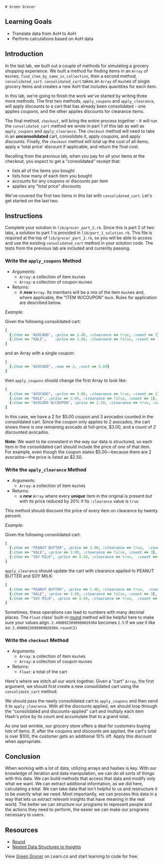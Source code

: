                                                                                                                   # Green Grocer

## Learning Goals

- Translate data from AoH to AoH
- Perform calculations based on AoH data

## Introduction

In the last lab, we built out a couple of methods for simulating a grocery
shopping experience. We built a method for finding items in an `Array` of
`Hash`es, `find_item_by_name_in_collection`, then a second method,
`consolidated_cart`. `consolidated_cart` takes an `Array` of `Hash`es of single
grocery items and creates a new AoH that includes quantities for each item.

In this lab, we're going to finish the work we've started by writing three more
methods. The first two methods, `apply_coupons` and `apply_clearance`, will
apply discounts to a cart that has already been consolidated - one applies
coupons, and the other applies discounts for clearance items.

The final method, `checkout`, will bring the entire process together - it will
run the `consolidated_cart` method we wrote in part 1 of this lab as well as
`apply_coupons` and `apply_clearance`. The `checkout` method will need to take
in an **unconsolidated** cart, consolidate it, apply coupons, and apply
discounts. Finally, the `checkout` method will total up the cost of all items,
apply a 'total price' discount if applicable, and return the final cost.

Recalling from the previous lab, when you pay for all your items at the
checkout, you expect to get a "consolidated" receipt that:

* lists all of the items you bought
* lists how many of each item you bought
* accounts for any coupons or discounts per item
* applies any "total price" discounts

We've covered the first two items in this list with `consolidated_cart`. Let's
get started on the last two.

## Instructions

Complete your solution in `lib/grocer_part_2.rb`. Since this is part 2 of two
labs, a solution to part 1 is provided in `lib/part_1_solution.rb`. This file is
required at the top of `lib/grocer_part_2.rb`, so you will be able to access and
use the existing `consolidated_cart` method in your solution code. The tests
from the previous lab are included and currently passing.

### Write the `apply_coupons` Method

* Arguments:
  * `Array`: a collection of item `Hash`es
  * `Array`: a collection of coupon `Hash`es
* Returns:
  * A ***new*** `Array`. Its members will be a mix of the item `Hash`es and,
    where applicable, the "ITEM W/COUPON" `Hash`. Rules for application are
    described below.

_Example:_

Given the following consolidated cart:

```ruby
[
  {:item => "AVOCADO", :price => 3.00, :clearance => true, :count => 3},
  {:item => "KALE",    :price => 3.00, :clearance => false, :count => 1}
]
```

and an Array with a single coupon:

```ruby
[
  {:item => "AVOCADO", :num => 2, :cost => 5.00}
]
```

then `apply_coupons` should change the first Array to look like:

```ruby
[
  {:item => "AVOCADO", :price => 3.00, :clearance => true, :count => 1},
  {:item => "KALE", :price => 3.00, :clearance => false, :count => 1},
  {:item => "AVOCADO W/COUPON", :price => 2.50, :clearance => true, :count => 2}
]
```

In this case, we have a 2 for $5.00 coupon and 3 avocados counted in the
consolidated cart. Since the coupon only applies to 2 avocados, the cart shows
there is one remaining avocado at full-price, $3.00, and a count of _2_
discounted avocados.

**Note:** We want to be consistent in the way our data is structured, so each
item in the consolidated cart should include the price of _one_ of that item.
For example, even though the coupon states $5.00—because there are 2
avocados—the price is listed as $2.50.

### Write the `apply_clearance` Method

* Arguments:
  * `Array`: a collection of item `Hash`es
* Returns:
  * a ***new*** `Array` where every ***unique*** item in the original is present
    *but* with its price reduced by 20% if its `:clearance` value is `true`

This method should discount the price of every item on clearance by twenty
percent.

_Example:_

Given the following consolidated cart:

```ruby
[
  {:item => "PEANUT BUTTER", :price => 3.00, :clearance => true,  :count => 2},
  {:item => "KALE", :price => 3.00, :clearance => false, :count => 3},
  {:item => "SOY MILK", :price => 4.50, :clearance => true,  :count => 1}
]
```

`apply_clearance` should update the cart with clearance applied to PEANUT BUTTER
and SOY MILK:

```ruby
[
  {:item => "PEANUT BUTTER", :price => 2.40, :clearance => true,  :count => 2},
  {:item => "KALE", :price => 3.00, :clearance => false, :count => 3},
  {:item => "SOY MILK", :price => 3.60, :clearance => true,  :count => 1}
]
```

Sometimes, these operations can lead to numbers with many decimal places. The
`Float` class' built-in [round][round] method will be helpful here to make sure
your values align. `2.4900923090909029304` becomes `2.5` if we use it like so:
`2.4900923090909029304.round(2)`

### Write the `checkout` Method

* Arguments:
  * `Array`: a collection of item `Hash`es
  * `Array`: a collection of coupon `Hash`es
* Returns:
  * `Float`: a total of the cart

Here's where we stitch all our work together. Given a "cart" `Array`, the first
argument, we should first create a new consolidated cart using the
`consolidate_cart` method.

We should pass the newly consolidated cart to `apply_coupons` and then send it to
`apply_clearance`. With all the discounts applied, we should loop through the
"consolidated and discounts-applied" cart and multiply each item Hash's price
by its count and accumulate that to a grand total.

As one last wrinkle, our grocery store offers a deal for customers buying lots
of items. If, after the coupons and discounts are applied, the cart's total is
over $100, the customer gets an additional 10% off. Apply this discount when
appropriate.

## Conclusion

When working with a lot of data, utilizing arrays and hashes is key. With our
knowledge of iteration and data manipulation, we can do all sorts of things
with this data. We can build methods that access that data and modify only what
we want. We can extract additional information, as we did here, calculating a
total.  We can take data that isn't helpful to us and restructure it to be
_exactly_ what we need. Most importantly, we can process this data in a way
that lets us extract relevant insights that have meaning in the real world. The
better we can structure our programs to represent people and the actions they
need to perform, the easier we can make our programs necessary to users.

## Resources

- [Round][round]
- [Nested Data Structures to Insights](https://github.com/learn-co-curriculum/programming-univbasics-nds-nds-to-insights)

[round]: https://ruby-doc.org/core-2.1.2/Float.html#method-i-round

<p data-visibility='hidden'>View <a href='https://learn.co/lessons/green_grocer'>Green Grocer</a> on Learn.co and start learning to code for free.</p>

